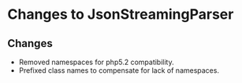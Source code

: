 # Changes to JsonStreamingParser

## Changes

- Removed namespaces for php5.2 compatibility.
- Prefixed class names to compensate for lack of namespaces.